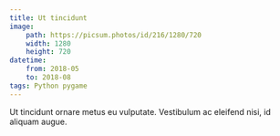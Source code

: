 ```yaml
---
title: Ut tincidunt
image:
    path: https://picsum.photos/id/216/1280/720
    width: 1280
    height: 720
datetime:
    from: 2018-05
    to: 2018-08
tags: Python pygame
---
```


Ut tincidunt ornare metus eu vulputate. Vestibulum ac eleifend nisi, id aliquam augue.
